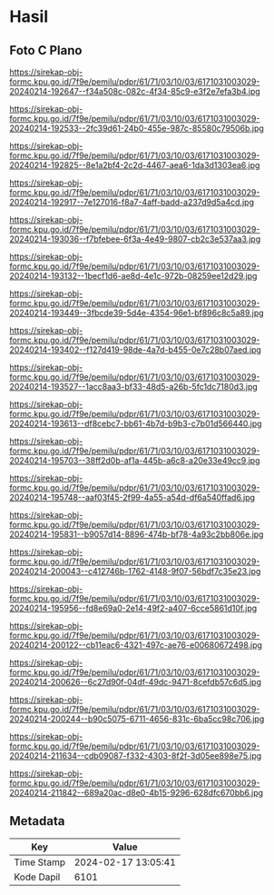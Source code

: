 # Hasil

## Foto C Plano

https://sirekap-obj-formc.kpu.go.id/7f9e/pemilu/pdpr/61/71/03/10/03/6171031003029-20240214-192647--f34a508c-082c-4f34-85c9-e3f2e7efa3b4.jpg

https://sirekap-obj-formc.kpu.go.id/7f9e/pemilu/pdpr/61/71/03/10/03/6171031003029-20240214-192533--2fc39d61-24b0-455e-987c-85580c79506b.jpg

https://sirekap-obj-formc.kpu.go.id/7f9e/pemilu/pdpr/61/71/03/10/03/6171031003029-20240214-192825--8e1a2bf4-2c2d-4467-aea6-1da3d1303ea6.jpg

https://sirekap-obj-formc.kpu.go.id/7f9e/pemilu/pdpr/61/71/03/10/03/6171031003029-20240214-192917--7e127016-f8a7-4aff-badd-a237d9d5a4cd.jpg

https://sirekap-obj-formc.kpu.go.id/7f9e/pemilu/pdpr/61/71/03/10/03/6171031003029-20240214-193036--f7bfebee-6f3a-4e49-9807-cb2c3e537aa3.jpg

https://sirekap-obj-formc.kpu.go.id/7f9e/pemilu/pdpr/61/71/03/10/03/6171031003029-20240214-193132--1becf1d6-ae8d-4e1c-972b-08259ee12d29.jpg

https://sirekap-obj-formc.kpu.go.id/7f9e/pemilu/pdpr/61/71/03/10/03/6171031003029-20240214-193449--3fbcde39-5d4e-4354-96e1-bf896c8c5a89.jpg

https://sirekap-obj-formc.kpu.go.id/7f9e/pemilu/pdpr/61/71/03/10/03/6171031003029-20240214-193402--f127d419-98de-4a7d-b455-0e7c28b07aed.jpg

https://sirekap-obj-formc.kpu.go.id/7f9e/pemilu/pdpr/61/71/03/10/03/6171031003029-20240214-193527--1acc8aa3-bf33-48d5-a26b-5fc1dc7180d3.jpg

https://sirekap-obj-formc.kpu.go.id/7f9e/pemilu/pdpr/61/71/03/10/03/6171031003029-20240214-193613--df8cebc7-bb61-4b7d-b9b3-c7b01d566440.jpg

https://sirekap-obj-formc.kpu.go.id/7f9e/pemilu/pdpr/61/71/03/10/03/6171031003029-20240214-195703--38ff2d0b-af1a-445b-a6c8-a20e33e49cc9.jpg

https://sirekap-obj-formc.kpu.go.id/7f9e/pemilu/pdpr/61/71/03/10/03/6171031003029-20240214-195748--aaf03f45-2f99-4a55-a54d-df6a540ffad6.jpg

https://sirekap-obj-formc.kpu.go.id/7f9e/pemilu/pdpr/61/71/03/10/03/6171031003029-20240214-195831--b9057d14-8896-474b-bf78-4a93c2bb806e.jpg

https://sirekap-obj-formc.kpu.go.id/7f9e/pemilu/pdpr/61/71/03/10/03/6171031003029-20240214-200043--c412746b-1762-4148-9f07-56bdf7c35e23.jpg

https://sirekap-obj-formc.kpu.go.id/7f9e/pemilu/pdpr/61/71/03/10/03/6171031003029-20240214-195956--fd8e69a0-2e14-49f2-a407-6cce5861d10f.jpg

https://sirekap-obj-formc.kpu.go.id/7f9e/pemilu/pdpr/61/71/03/10/03/6171031003029-20240214-200122--cb11eac6-4321-497c-ae76-e00680672498.jpg

https://sirekap-obj-formc.kpu.go.id/7f9e/pemilu/pdpr/61/71/03/10/03/6171031003029-20240214-200626--6c27d90f-04df-49dc-9471-8cefdb57c6d5.jpg

https://sirekap-obj-formc.kpu.go.id/7f9e/pemilu/pdpr/61/71/03/10/03/6171031003029-20240214-200244--b90c5075-6711-4656-831c-6ba5cc98c706.jpg

https://sirekap-obj-formc.kpu.go.id/7f9e/pemilu/pdpr/61/71/03/10/03/6171031003029-20240214-211634--cdb09087-f332-4303-8f2f-3d05ee898e75.jpg

https://sirekap-obj-formc.kpu.go.id/7f9e/pemilu/pdpr/61/71/03/10/03/6171031003029-20240214-211842--689a20ac-d8e0-4b15-9296-628dfc670bb6.jpg


## Metadata

| Key        | Value               |
| ---------- | ------------------- |
| Time Stamp | 2024-02-17 13:05:41 |
| Kode Dapil | 6101                |



